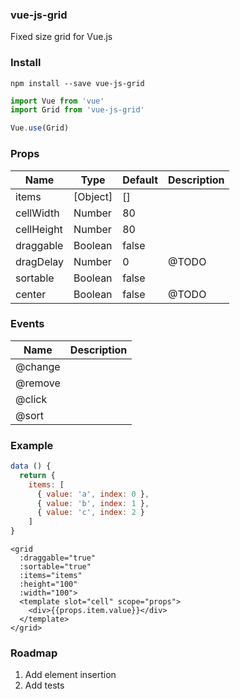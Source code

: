 ### vue-js-grid

Fixed size grid for Vue.js

### Install
```
npm install --save vue-js-grid
```

```js
import Vue from 'vue'
import Grid from 'vue-js-grid'

Vue.use(Grid)
```

### Props

| Name       | Type     | Default   | Description       |
| ---        | ---      | ---       | ---               |
| items      | [Object] | []        | |
| cellWidth  | Number   | 80        | |
| cellHeight | Number   | 80        | |
| draggable  | Boolean  | false     | |
| dragDelay  | Number   | 0         | @TODO |
| sortable   | Boolean  | false     | |
| center     | Boolean  | false     | @TODO |

### Events

| Name    | Description |
| ---     | ---         |
| @change | |
| @remove | |
| @click  | |
| @sort   | |

### Example

```js
data () {
  return {
    items: [
      { value: 'a', index: 0 }, 
      { value: 'b', index: 1 }, 
      { value: 'c', index: 2 }
    ]
}
```

```vue
<grid
  :draggable="true"
  :sortable="true"
  :items="items"
  :height="100"
  :width="100">
  <template slot="cell" scope="props">
    <div>{{props.item.value}}</div>
  </template>
</grid>
```

### Roadmap

1. Add element insertion
2. Add tests
